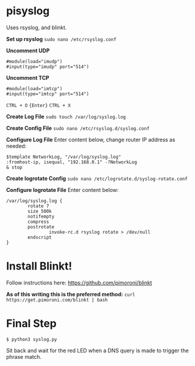# pisyslog
Uses rsyslog, and blinkt.

**Set up rsyslog**
`sudo nano /etc/rsyslog.conf`

**Uncomment UDP**
```
#module(load="imudp")
#input(type="imudp" port="514")
```

**Uncomment TCP**
```
#module(load="imtcp")
#input(type="imtcp" port="514")
```

`CTRL + O`
`{Enter}`
`CTRL + X`

**Create Log File**
`sudo touch /var/log/syslog.log`

**Create Config File**
`sudo nano /etc/rsyslog.d/syslog.conf`

**Configure Log File**
Enter content below, change router IP address as needed:
```
$template NetworkLog, "/var/log/syslog.log"
:fromhost-ip, isequal, "192.168.0.1" -?NetworkLog
& stop
```

**Create logrotate Config**
`sudo nano /etc/logrotate.d/syslog-rotate.conf`

**Configure logrotate File**
Enter content below:
```
/var/log/syslog.log {
        rotate 7
        size 500k
        notifempty
        compress
        postrotate
                invoke-rc.d rsyslog rotate > /dev/null
        endscript
}
```

# Install Blinkt!
Follow instructions here: https://github.com/pimoroni/blinkt

**As of this writing this is the preferred method:**
`curl https://get.pimoroni.com/blinkt | bash`

# Final Step
```
$ python3 syslog.py
```
Sit back and wait for the red LED when a DNS query is made to trigger the phrase match.
